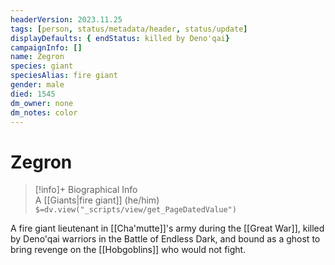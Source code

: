 ```yaml
---
headerVersion: 2023.11.25
tags: [person, status/metadata/header, status/update]
displayDefaults: { endStatus: killed by Deno'qai}
campaignInfo: []
name: Zegron
species: giant
speciesAlias: fire giant
gender: male
died: 1545
dm_owner: none
dm_notes: color
---
```

# Zegron
>[!info]+ Biographical Info  
> A [[Giants|fire giant]] (he/him)  
> `$=dv.view("_scripts/view/get_PageDatedValue")`

A fire giant lieutenant in [[Cha'mutte]]'s army during the [[Great War]], killed by Deno'qai warriors in the Battle of Endless Dark, and bound as a ghost to bring revenge on the [[Hobgoblins]] who would not fight. 
